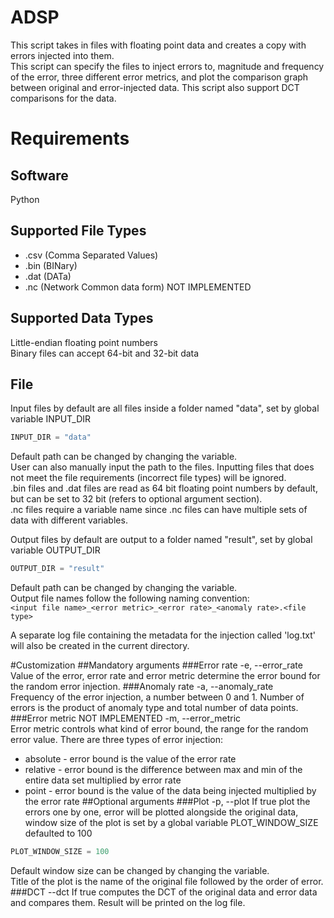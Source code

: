 # ADSP
This script takes in files with floating point data and creates a copy with errors injected into them.  
This script can specify the files to inject errors to, magnitude and frequency of the error, three different error metrics, and plot the comparison graph between original and error-injected data. This script also support DCT comparisons for the data.

# Requirements
## Software
Python

## Supported File Types
- .csv (Comma Separated Values)  
- .bin (BINary)  
- .dat (DATa)  
- .nc (Network Common data form) NOT IMPLEMENTED 

## Supported Data Types
Little-endian floating point numbers  
Binary files can accept 64-bit and 32-bit data

## File
Input files by default are all files inside a folder named "data", set by global variable INPUT_DIR
````python
INPUT_DIR = "data"
````
Default path can be changed by changing the variable.  
User can also manually input the path to the files. Inputting files that does not meet the file requirements (incorrect file types) will be ignored.  
.bin files and .dat files are read as 64 bit floating point numbers by default, but can be set to 32 bit (refers to optional argument section).  
.nc files require a variable name since .nc files can have multiple sets of data with different variables.  

Output files by default are output to a folder named "result", set by global variable OUTPUT_DIR
````python
OUTPUT_DIR = "result"
````
Default path can be changed by changing the variable.  
Output file names follow the following naming convention:  
`<input file name>_<error metric>_<error rate>_<anomaly rate>.<file type>`

A separate log file containing the metadata for the injection called 'log.txt' will also be created in the current directory. 

#Customization
##Mandatory arguments
###Error rate
-e, --error_rate  
Value of the error, error rate and error metric determine the error bound for the random error injection. 
###Anomaly rate
-a, --anomaly_rate  
Frequency of the error injection, a number between 0 and 1. Number of errors is the product of anomaly type and total number of data points.
###Error metric NOT IMPLEMENTED 
-m, --error_metric  
Error metric controls what kind of error bound, the range for the random error value. There are three types of error injection:
- absolute - error bound is the value of the error rate
- relative - error bound is the difference between max and min of the entire data set multiplied by error rate
- point - error bound is the value of the data being injected multiplied by the error rate
##Optional arguments
###Plot
-p, --plot
If true plot the errors one by one, error will be plotted alongside the original data, window size of the plot is set by a global variable PLOT_WINDOW_SIZE defaulted to 100
```python
PLOT_WINDOW_SIZE = 100
```
Default window size can be changed by changing the variable.  
Title of the plot is the name of the original file followed by the order of error.  
###DCT
--dct
If true computes the DCT of the original data and error data and compares them. Result will be printed on the log file.
